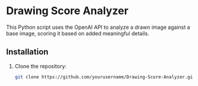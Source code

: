 # Drawing Score Analyzer

This Python script uses the OpenAI API to analyze a drawn image against a base image, scoring it based on added meaningful details.

## Installation

1. Clone the repository:
   ```bash
   git clone https://github.com/yourusername/Drawing-Score-Analyzer.git
